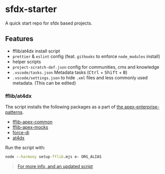 # sfdx-starter

A quick start repo for sfdx based projects.

## Features

- fflib/at4dx install script
- `prettier` & `eslint` config (feat. `githooks` to enforce `node_modules` install)
- helper scripts
- `project-scratch-def.json` config for communities, cms and knowledge
- `.vscode/tasks.json` Metadata tasks (<kbd>Ctrl</kbd> + <kbd>Shift</kbd> + <kbd>B</kbd>)
- `.vscode/settings.json` to hide `.xml` files and less commonly used metadata. (This can be edited)

### fflib/at4dx

The script installs the following packages as a part of [the apex-enterprise-patterns](https://github.com/apex-enterprise-patterns).

- [fflib-apex-common](https://github.com/apex-enterprise-patterns/fflib-apex-common)
- [fflib-apex-mocks](https://github.com/apex-enterprise-patterns/fflib-apex-mocks)
- [force-di](https://github.com/apex-enterprise-patterns/force-di)
- [at4dx](https://github.com/apex-enterprise-patterns/at4dx)

Run the script with:

```cmd
node --harmony setup-fflib.mjs e- ORG_ALIAS
```

> [For more info, and an updated script](https://gist.github.com/lukethacoder/dd2af8ef3cc344b6dc15a9cd6a5569f2)
